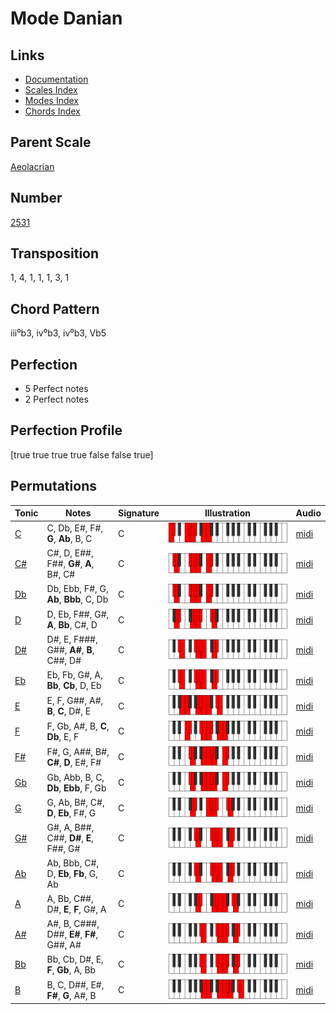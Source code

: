 # Mode Danian

## Links

- [Documentation](README.md)
- [Scales Index](Scales.md)
- [Modes Index](Modes.md)
- [Chords Index](Chords.md)

## Parent Scale

[Aeolacrian](ScaleAeolacrian.md)

## Number

[2531](https://ianring.com/musictheory/scales/2531)

## Transposition

1, 4, 1, 1, 1, 3, 1

## Chord Pattern

iii⁰b3, iv⁰b3, iv⁰b3, Vb5

## Perfection

- 5 Perfect notes
- 2 Perfect notes

## Perfection Profile

[true true true true false false true]

## Permutations

| Tonic | Notes | Signature | Illustration | Audio |
|-------|-------|-----------|--------------|-------|
| [C](ModeCNaturalDanian.md) | C, Db, E#, F#, **G**, **Ab**, B, C | C | ![CNaturalDanian](ModeCNaturalDanian.png) | [midi](https://github.com/edipermadi/music/blob/main/docs/ModeCNaturalDanian.mid?raw=true) |
| [C#](ModeCSharpDanian.md) | C#, D, E##, F##, **G#**, **A**, B#, C# | C | ![CSharpDanian](ModeCSharpDanian.png) | [midi](https://github.com/edipermadi/music/blob/main/docs/ModeCSharpDanian.mid?raw=true) |
| [Db](ModeDFlatDanian.md) | Db, Ebb, F#, G, **Ab**, **Bbb**, C, Db | C | ![DFlatDanian](ModeDFlatDanian.png) | [midi](https://github.com/edipermadi/music/blob/main/docs/ModeDFlatDanian.mid?raw=true) |
| [D](ModeDNaturalDanian.md) | D, Eb, F##, G#, **A**, **Bb**, C#, D | C | ![DNaturalDanian](ModeDNaturalDanian.png) | [midi](https://github.com/edipermadi/music/blob/main/docs/ModeDNaturalDanian.mid?raw=true) |
| [D#](ModeDSharpDanian.md) | D#, E, F###, G##, **A#**, **B**, C##, D# | C | ![DSharpDanian](ModeDSharpDanian.png) | [midi](https://github.com/edipermadi/music/blob/main/docs/ModeDSharpDanian.mid?raw=true) |
| [Eb](ModeEFlatDanian.md) | Eb, Fb, G#, A, **Bb**, **Cb**, D, Eb | C | ![EFlatDanian](ModeEFlatDanian.png) | [midi](https://github.com/edipermadi/music/blob/main/docs/ModeEFlatDanian.mid?raw=true) |
| [E](ModeENaturalDanian.md) | E, F, G##, A#, **B**, **C**, D#, E | C | ![ENaturalDanian](ModeENaturalDanian.png) | [midi](https://github.com/edipermadi/music/blob/main/docs/ModeENaturalDanian.mid?raw=true) |
| [F](ModeFNaturalDanian.md) | F, Gb, A#, B, **C**, **Db**, E, F | C | ![FNaturalDanian](ModeFNaturalDanian.png) | [midi](https://github.com/edipermadi/music/blob/main/docs/ModeFNaturalDanian.mid?raw=true) |
| [F#](ModeFSharpDanian.md) | F#, G, A##, B#, **C#**, **D**, E#, F# | C | ![FSharpDanian](ModeFSharpDanian.png) | [midi](https://github.com/edipermadi/music/blob/main/docs/ModeFSharpDanian.mid?raw=true) |
| [Gb](ModeGFlatDanian.md) | Gb, Abb, B, C, **Db**, **Ebb**, F, Gb | C | ![GFlatDanian](ModeGFlatDanian.png) | [midi](https://github.com/edipermadi/music/blob/main/docs/ModeGFlatDanian.mid?raw=true) |
| [G](ModeGNaturalDanian.md) | G, Ab, B#, C#, **D**, **Eb**, F#, G | C | ![GNaturalDanian](ModeGNaturalDanian.png) | [midi](https://github.com/edipermadi/music/blob/main/docs/ModeGNaturalDanian.mid?raw=true) |
| [G#](ModeGSharpDanian.md) | G#, A, B##, C##, **D#**, **E**, F##, G# | C | ![GSharpDanian](ModeGSharpDanian.png) | [midi](https://github.com/edipermadi/music/blob/main/docs/ModeGSharpDanian.mid?raw=true) |
| [Ab](ModeAFlatDanian.md) | Ab, Bbb, C#, D, **Eb**, **Fb**, G, Ab | C | ![AFlatDanian](ModeAFlatDanian.png) | [midi](https://github.com/edipermadi/music/blob/main/docs/ModeAFlatDanian.mid?raw=true) |
| [A](ModeANaturalDanian.md) | A, Bb, C##, D#, **E**, **F**, G#, A | C | ![ANaturalDanian](ModeANaturalDanian.png) | [midi](https://github.com/edipermadi/music/blob/main/docs/ModeANaturalDanian.mid?raw=true) |
| [A#](ModeASharpDanian.md) | A#, B, C###, D##, **E#**, **F#**, G##, A# | C | ![ASharpDanian](ModeASharpDanian.png) | [midi](https://github.com/edipermadi/music/blob/main/docs/ModeASharpDanian.mid?raw=true) |
| [Bb](ModeBFlatDanian.md) | Bb, Cb, D#, E, **F**, **Gb**, A, Bb | C | ![BFlatDanian](ModeBFlatDanian.png) | [midi](https://github.com/edipermadi/music/blob/main/docs/ModeBFlatDanian.mid?raw=true) |
| [B](ModeBNaturalDanian.md) | B, C, D##, E#, **F#**, **G**, A#, B | C | ![BNaturalDanian](ModeBNaturalDanian.png) | [midi](https://github.com/edipermadi/music/blob/main/docs/ModeBNaturalDanian.mid?raw=true) |

